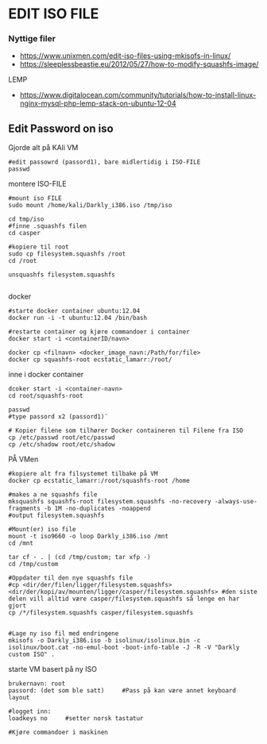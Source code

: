 # EDIT ISO FILE

### Nyttige filer
- https://www.unixmen.com/edit-iso-files-using-mkisofs-in-linux/
- https://sleeplessbeastie.eu/2012/05/27/how-to-modify-squashfs-image/
 
LEMP
- https://www.digitalocean.com/community/tutorials/how-to-install-linux-nginx-mysql-php-lemp-stack-on-ubuntu-12-04

## Edit Password on iso
Gjorde alt på KAli VM

```
#edit passowrd (passord1), bare midlertidig i ISO-FILE
passwd
```

montere ISO-FILE


```
#mount iso FILE
sudo mount /home/kali/Darkly_i386.iso /tmp/iso

cd tmp/iso
#finne .squashfs filen
cd casper

#kopiere til root
sudo cp filesystem.squashfs /root
cd /root

unsquashfs filesystem.squashfs


```
docker 
```
#starte docker container ubuntu:12.04
docker run -i -t ubuntu:12.04 /bin/bash

#restarte container og kjøre commandoer i container
docker start -i <containerID/navn>

docker cp <filnavn> <docker_image_navn:/Path/for/file>
docker cp squashfs-root ecstatic_lamarr:/root/

```

inne i docker container
```
dcoker start -i <container-navn>
cd root/squashfs-root

passwd
#type passord x2 (passord1)¨

# Kopier filene som tilhører Docker containeren til Filene fra ISO
cp /etc/passwd root/etc/passwd   
cp /etc/shadow root/etc/shadow   
```
PÅ VMen
```
#kopiere alt fra filsystemet tilbake på VM
docker cp ecstatic_lamarr:/root/squashfs-root /home 

#makes a ne squashfs file
mksquashfs squashfs-root filesystem.squashfs -no-recovery -always-use-fragments -b 1M -no-duplicates -noappend
#output filesystem.squashfs

#Mount(er) iso file
mount -t iso9660 -o loop Darkly_i386.iso /mnt
cd /mnt

tar cf - . | (cd /tmp/custom; tar xfp -)
cd /tmp/custom

#Oppdater til den nye squashfs file
#cp <dir/der/filen/ligger/filesystem.squashfs> <dir/der/kopi/av/mounten/ligger/casper/filesystem.squashfs> #den siste delen vill alltid være casper/filesystem.squashfs så lenge en har gjort 
cp /*/filesystem.squashfs casper/filesystem.squashfs


#Lage ny iso fil med endringene
mkisofs -o Darkly_i386.iso -b isolinux/isolinux.bin -c isolinux/boot.cat -no-emul-boot -boot-info-table -J -R -V "Darkly custom ISO" .

```

starte VM basert på ny ISO

```
brukernavn: root
passord: (det som ble satt)     #Pass på kan være annet keyboard layout

#logget inn:
loadkeys no     #setter norsk tastatur

#Kjøre commandoer i maskinen
```




